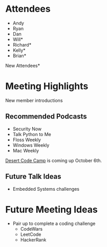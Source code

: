 Attendees
===
* Andy
* Ryan
* Dan
* Will*
* Richard*
* Kelly*
* Brian*

New Attendees*


Meeting Highlights
===
New member introductions


Recommended Podcasts
---
* Security Now
* Talk Python to Me
* Floss Weekly
* Windows Weekly
* Mac Weekly


[Desert Code Camp](http://oct2018.desertcodecamp.com/home) is coming up October 6th.

Future Talk Ideas
---
* Embedded Systems challenges

Future Meeting Ideas
===
* Pair up to complete a coding challenge
  - CodeWars
  - LeetCode
  - HackerRank

